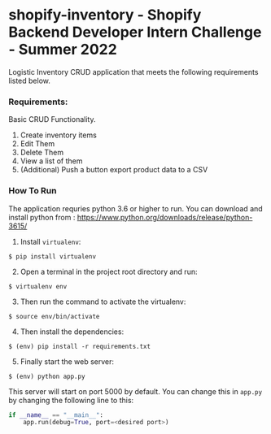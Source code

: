 # shopify-inventory - Shopify Backend Developer Intern Challenge - Summer 2022

Logistic Inventory CRUD application that meets the following requirements listed below.

### Requirements:
Basic CRUD Functionality.
1. Create inventory items
2. Edit Them
3. Delete Them
4. View a list of them
5. (Additional) Push a button export product data to a CSV



### How To Run

The application requries python 3.6 or higher to run. You can download and install python from : https://www.python.org/downloads/release/python-3615/

1. Install `virtualenv`:
```
$ pip install virtualenv
```

2. Open a terminal in the project root directory and run:
```
$ virtualenv env
```

3. Then run the command to activate the virtualenv:
```
$ source env/bin/activate
```

4. Then install the dependencies:
```
$ (env) pip install -r requirements.txt
```

5. Finally start the web server:
```
$ (env) python app.py
```

This server will start on port 5000 by default. You can change this in `app.py` by changing the following line to this:

```python
if __name__ == "__main__":
    app.run(debug=True, port=<desired port>)
